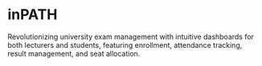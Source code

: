 # inPATH
  Revolutionizing university exam management with intuitive dashboards for both lecturers and students, featuring enrollment, attendance tracking, result management, and seat allocation.
